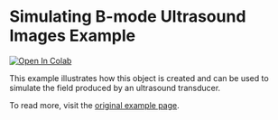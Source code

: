 # Simulating B-mode Ultrasound Images Example

 [![Open In Colab](https://colab.research.google.com/assets/colab-badge.svg)](https://colab.research.google.com/github/waltsims/k-wave-python/blob/master/examples/us_defining_transducer/us_defining_transducer.ipynb)

This example illustrates how this object is created and can be used to simulate the field produced by an ultrasound transducer.

To read more, visit the [original example page](http://www.k-wave.org/documentation/example_us_defining_transducer.php).
